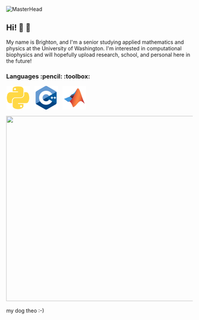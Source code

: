 ![MasterHead](https://lp-cms-production.imgix.net/2019-06/3de8f3e81b11d229dfc1c19490ed0a52-university-of-washington.jpg?w=1920&h=640&fit=crop&crop=faces%2Cedges&auto=format&q=75)


## Hi! :slightly_smiling_face: :microscope:
My name is Brighton, and I'm a senior studying applied mathematics and physics at the University of Washington. I'm interested in computational biophysics and will hopefully upload research, school, and personal here in the future!

<h3 align="left">Languages :pencil: :toolbox: </h3>

  <img src="./python-plain.svg" width="64" height="64" alt="Icon"> &nbsp;
  <img src="./cplusplus-original.svg" width="64" height="64" alt="Icon"> &nbsp;
  <img src="./matlab-original.svg" width="64" height="64" alt="Icon">




<a href="https://lh3.googleusercontent.com/pw/AP1GczPsAwNZa3AIvenYx98t1-FI4LNM4odwOEAw5lKhqyPGS3kyP4jDbli5FXvPhIOudjwyOI_WBkzr-YrxAmsrTQHs579xrxVs76XqMnxLjqlHhTadp0M=w2400?source=screenshot.guru">
  <img src="https://lh3.googleusercontent.com/pw/AP1GczPsAwNZa3AIvenYx98t1-FI4LNM4odwOEAw5lKhqyPGS3kyP4jDbli5FXvPhIOudjwyOI_WBkzr-YrxAmsrTQHs579xrxVs76XqMnxLjqlHhTadp0M=w600-h315-p-k" width="1100" height="500" />
</a>

my dog theo :-)


<!--
**brightonar2/brightonar2** is a ✨ _special_ ✨ repository because its `README.md` (this file) appears on your GitHub profile.

Here are some ideas to get you started:

- 🔭 I’m currently working on ...
- 🌱 I’m currently learning ...
- 👯 I’m looking to collaborate on ...
- 🤔 I’m looking for help with ...
- 💬 Ask me about ...
- 📫 How to reach me: ...
- 😄 Pronouns: ...
- ⚡ Fun fact: ...
-->
